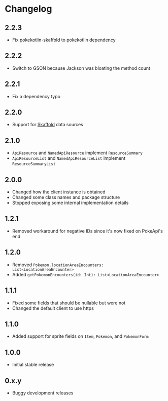# Changelog

## 2.2.3

 - Fix pokekotlin-skaffold to pokekotlin dependency

## 2.2.2

 - Switch to GSON because Jackson was bloating the method count

## 2.2.1

 - Fix a dependency typo

## 2.2.0

 - Support for [Skaffold](https://github.com/pokesource/skaffold) data sources

## 2.1.0

 - `ApiResource` and `NamedApiResource` implement `ResourceSummary`
 - `ApiResourceList` and `NamedApiResourceList` implement `ResourceSummaryList`

## 2.0.0

 - Changed how the client instance is obtained
 - Changed some class names and package structure
 - Stopped exposing some internal implementation details

## 1.2.1

 - Removed workaround for negative IDs since it's now fixed on PokeApi's end

## 1.2.0

 - Removed `Pokemon.locationAreaEncounters: List<LocationAreaEncounter>`
 - Added `getPokemonEncounters(id: Int): List<LocationAreaEncounter>`

## 1.1.1

 - Fixed some fields that should be nullable but were not
 - Changed the default client to use https

## 1.1.0

 - Added support for sprite fields on `Item`, `Pokemon`, and `PokemonForm`

## 1.0.0

 - Initial stable release

## 0.x.y

 - Buggy development releases
